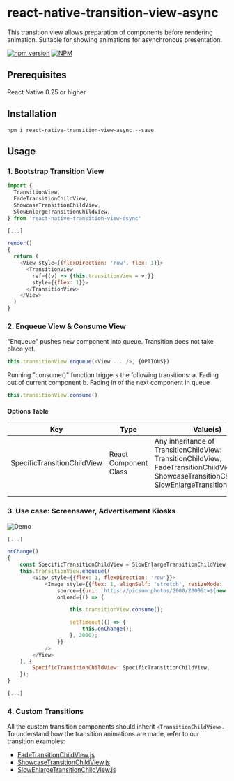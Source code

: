 # react-native-transition-view-async
This transition view allows preparation of components before rendering animation. Suitable for showing animations for asynchronous presentation.

[![npm version](https://badge.fury.io/js/react-native-transition-view-async.svg)](http://badge.fury.io/js/react-native)
[![NPM](https://nodei.co/npm/react-native-transition-view-async.png?downloads=true&downloadRank=true&stars=true)](https://nodei.co/npm/react-native-transition-view-async/)


## Prerequisites
React Native 0.25 or higher

## Installation
```shell
npm i react-native-transition-view-async --save
```

## Usage

### 1. Bootstrap Transition View
```js
import {
  TransitionView,
  FadeTransitionChildView,
  ShowcaseTransitionChildView,
  SlowEnlargeTransitionChildView,
} from 'react-native-transition-view-async'

[...]

render()
{
  return (
    <View style={{flexDirection: 'row', flex: 1}}>
      <TransitionView
        ref={(v) => {this.transitionView = v;}}
        style={{flex: 1}}>
      </TransitionView>
    </View>
  )
}
```

### 2. Enqueue View & Consume View

"Enqueue" pushes new component into queue. Transition does not take place yet.

```js
this.transitionView.enqueue(<View ... />, {OPTIONS})
```

Running "consume()" function triggers the following transitions:
a. Fading out of current component
b. Fading in of the next component in queue

```js
this.transitionView.consume()
```


#### Options Table
| Key                         | Type                  | Value(s)                                                                                                                                            | Mandatory?                        |   |
|-----------------------------|-----------------------|-----------------------------------------------------------------------------------------------------------------------------------------------------|-----------------------------------|---|
| SpecificTransitionChildView | React Component Class | Any inheritance of TransitionChildView:   TransitionChildView, FadeTransitionChildView, ShowcaseTransitionChildView, SlowEnlargeTransitionChildView | No (Default: TransitionChildView) |   |
|                             |                       |                                                                                                                                                     |                                   |   |
|                             |                       |                                                                                                                                                     |                                   |   |




### 3. Use case: Screensaver, Advertisement Kiosks

<img src="http://119.247.27.249/ddsdgiphy.gif" alt="Demo" />


```js
[...]

onChange()
{
    const SpecificTransitionChildView = SlowEnlargeTransitionChildView;
    this.transitionView.enqueue((
        <View style={{flex: 1, flexDirection: 'row'}}>
            <Image style={{flex: 1, alignSelf: 'stretch', resizeMode: 'stretch'}}
                source={{uri: `https://picsum.photos/2000/2000&t=${new Date().getTime()}`}}
                onLoad={() => {

                    this.transitionView.consume();

                    setTimeout(() => {
                        this.onChange();
                    }, 3000);
                }}
            />
        </View>
    ), {
        SpecificTransitionChildView: SpecificTransitionChildView,
    });
}

[...]

```


### 4. Custom Transitions

All the custom transition components should inherit ```<TransitionChildView>```.
To understand how the transition animations are made, refer to our transition examples:

- [FadeTransitionChildView.js](https://github.com/VansonLeung/react-native-transition-view-async/blob/master/lib/FadeTransitionChildView.js)
- [ShowcaseTransitionChildView.js](https://github.com/VansonLeung/react-native-transition-view-async/blob/master/lib/ShowcaseTransitionChildView.js)
- [SlowEnlargeTransitionChildView.js](https://github.com/VansonLeung/react-native-transition-view-async/blob/master/lib/SlowEnlargeTransitionChildView.js)




